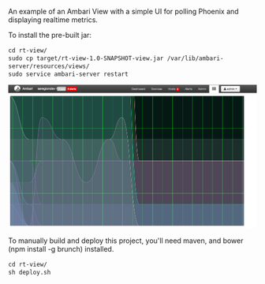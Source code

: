An example of an Ambari View with a simple UI for polling Phoenix and displaying realtime metrics.

To install the pre-built jar:
```
cd rt-view/
sudo cp target/rt-view-1.0-SNAPSHOT-view.jar /var/lib/ambari-server/resources/views/
sudo service ambari-server restart
```

![RT View](/sshots/dashboard.png?raw=true)

To manually build and deploy this project, you'll need maven, and bower (npm install -g brunch) installed.
```
cd rt-view/
sh deploy.sh
```

